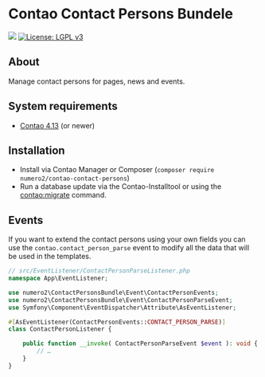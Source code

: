 Contao Contact Persons Bundele
=======================

[![](https://img.shields.io/packagist/v/numero2/contao-contact-persons.svg?style=flat-square)](https://packagist.org/packages/numero2/contao-contact-persons) [![License: LGPL v3](https://img.shields.io/badge/License-LGPL%20v3-blue.svg?style=flat-square)](http://www.gnu.org/licenses/lgpl-3.0)

About
--

Manage contact persons for pages, news and events.

System requirements
--

* [Contao 4.13](https://github.com/contao/contao) (or newer)

Installation
--

* Install via Contao Manager or Composer (`composer require numero2/contao-contact-persons`)
* Run a database update via the Contao-Installtool or using the [contao:migrate](https://docs.contao.org/dev/reference/commands/) command.


Events
--

If you want to extend the contact persons using your own fields you can use the `contao.contact_person_parse` event to modify all the data that will be used in the templates.

```php
// src/EventListener/ContactPersonParseListener.php
namespace App\EventListener;

use numero2\ContactPersonsBundle\Event\ContactPersonEvents;
use numero2\ContactPersonsBundle\Event\ContactPersonParseEvent;
use Symfony\Component\EventDispatcher\Attribute\AsEventListener;

#[AsEventListener(ContactPersonEvents::CONTACT_PERSON_PARSE)]
class ContactPersonListener {

    public function __invoke( ContactPersonParseEvent $event ): void {
        // …
    }
}
```
